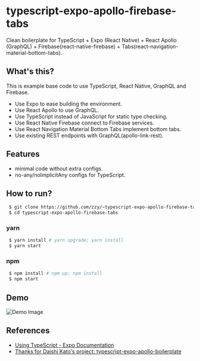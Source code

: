 # typescript-expo-apollo-firebase-tabs

Clean boilerplate for TypeScript + Expo (React Native) + React Apollo (GraphQL) + Firebase(react-native-firebase) + Tabs(react-navigation-material-bottom-tabs).

## What's this?

This is example base code to use TypeScript, React Native, GraphQL and Firebase.

- Use Expo to ease building the environment.
- Use React Apollo to use GraphQL.
- Use TypeScript instead of JavaScript for static type checking.
- Use React Native Firebase connect to Firebase services.
- Use React Navigation Material Bottom Tabs implement bottom tabs.
- Use existing REST endpoints with GraphQL(apollo-link-rest).

## Features

- minimal code without extra configs.
- no-any/noImplicitAny configs for TypeScript.

## How to run?

``` Bash
 $ git clone https://github.com/zzy/~typescript-expo-apollo-firebase-tabs.git
 $ cd typescript-expo-apollo-firebase-tabs
```

### yarn

``` Bash
 $ yarn install # yarn upgrade; yarn install
 $ yarn start
```

### npm

``` Bash
 $ npm install # npm up; npm install
 $ npm start
```

## Demo

![Demo Image](./assets/demo-image.png)

## References

- [Using TypeScript - Expo Documentation](https://docs.expo.io/versions/latest/guides/typescript)
- [Thanks for Daishi Kato's project: typescript-expo-apollo-boilerplate](https://github.com/dai-shi/typescript-expo-apollo-boilerplate)
